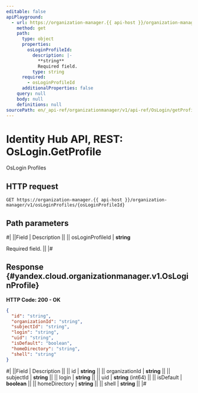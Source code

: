 ```yaml
---
editable: false
apiPlayground:
  - url: https://organization-manager.{{ api-host }}/organization-manager/v1/osLoginProfiles/{osLoginProfileId}
    method: get
    path:
      type: object
      properties:
        osLoginProfileId:
          description: |-
            **string**
            Required field. 
          type: string
      required:
        - osLoginProfileId
      additionalProperties: false
    query: null
    body: null
    definitions: null
sourcePath: en/_api-ref/organizationmanager/v1/api-ref/OsLogin/getProfile.md
---
```


# Identity Hub API, REST: OsLogin.GetProfile

OsLogin Profiles

## HTTP request

```
GET https://organization-manager.{{ api-host }}/organization-manager/v1/osLoginProfiles/{osLoginProfileId}
```

## Path parameters

#|
||Field | Description ||
|| osLoginProfileId | **string**

Required field.  ||
|#

## Response {#yandex.cloud.organizationmanager.v1.OsLoginProfile}

**HTTP Code: 200 - OK**

```json
{
  "id": "string",
  "organizationId": "string",
  "subjectId": "string",
  "login": "string",
  "uid": "string",
  "isDefault": "boolean",
  "homeDirectory": "string",
  "shell": "string"
}
```

#|
||Field | Description ||
|| id | **string** ||
|| organizationId | **string** ||
|| subjectId | **string** ||
|| login | **string** ||
|| uid | **string** (int64) ||
|| isDefault | **boolean** ||
|| homeDirectory | **string** ||
|| shell | **string** ||
|#